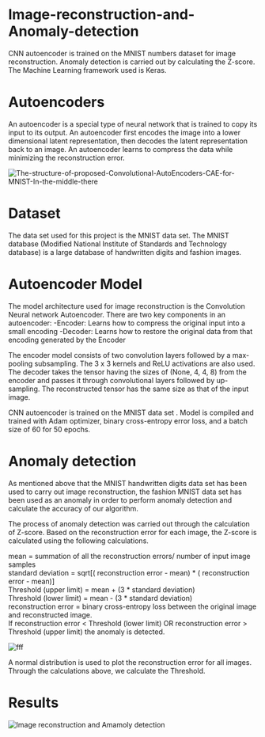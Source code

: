# Image-reconstruction-and-Anomaly-detection

CNN autoencoder is trained on the MNIST numbers dataset for image reconstruction. Anomaly detection is carried out by calculating the Z-score. The Machine Learning framework used is Keras.

# Autoencoders

An autoencoder is a special type of neural network that is trained to copy its input to its output. An
autoencoder first encodes the image into a lower
dimensional latent representation, then decodes the
latent representation back to an image. An
autoencoder learns to compress the data while
minimizing the reconstruction error.  


![The-structure-of-proposed-Convolutional-AutoEncoders-CAE-for-MNIST-In-the-middle-there](https://user-images.githubusercontent.com/117833435/204174827-0900d4d6-8bfa-4dda-895c-db577c0c5166.png) 


# Dataset

The data set used for this project is the MNIST data
set. The MNIST database (Modified National Institute
of Standards and Technology database) is a large
database of handwritten digits and fashion images.

# Autoencoder Model

The model architecture used for image reconstruction is the Convolution Neural network Autoencoder.
There are two key components in an autoencoder:
-Encoder: Learns how to compress the original input into a small encoding
-Decoder: Learns how to restore the original data from that encoding generated by the Encoder

The encoder model consists of two convolution layers followed by a max-pooling subsampling. The 3 x 3 kernels
and ReLU activations are also used.
The decoder takes the tensor having the sizes of (None, 4, 4, 8) from the encoder and passes it through
convolutional layers followed by up-sampling. The reconstructed tensor has the same size as that of the input
image.

CNN autoencoder is trained on the MNIST data set . Model is compiled and trained with Adam optimizer, binary
cross-entropy error loss, and a batch size of 60 for 50 epochs.


# Anomaly detection

As mentioned above that the MNIST handwritten digits data set has been used to carry out image reconstruction, the fashion MNIST data set has been used as an anomaly in order to perform anomaly detection and calculate the accuracy of our algorithm.

The process of anomaly detection was carried out through the calculation of Z-score. Based on the reconstruction error for each image, the Z-score is calculated using the following calculations.  


mean = summation of all the reconstruction errors/ number of input image samples  
standard deviation = sqrt[( reconstruction error - mean) * ( reconstruction error - mean)]  
Threshold (upper limit) = mean + (3 * standard deviation)  
Threshold (lower limit) = mean - (3 * standard deviation)  
reconstruction error = binary cross-entropy loss between the original image and reconstructed image.  
If reconstruction error < Threshold (lower limit) OR reconstruction error > Threshold (upper limit) the anomaly is
detected.  

![fff](https://user-images.githubusercontent.com/117833435/204222095-54d01e51-ecff-4732-9bde-e49b4c23045e.png)

A normal distribution is used to plot the reconstruction error for all images. Through the calculations above, we calculate the Threshold.

# Results

![Image reconstruction and Amamoly detection](https://user-images.githubusercontent.com/117833435/204223543-9229ba9c-d618-4857-b642-1cd19c105843.png)
